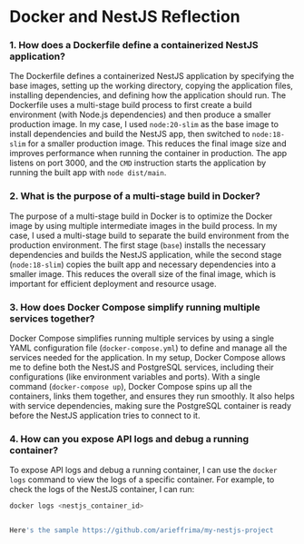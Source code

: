 # Docker and NestJS Reflection

### 1. How does a Dockerfile define a containerized NestJS application?

The Dockerfile defines a containerized NestJS application by specifying the base images, setting up the working directory, copying the application files, installing dependencies, and defining how the application should run. The Dockerfile uses a multi-stage build process to first create a build environment (with Node.js dependencies) and then produce a smaller production image. In my case, I used `node:20-slim` as the base image to install dependencies and build the NestJS app, then switched to `node:18-slim` for a smaller production image. This reduces the final image size and improves performance when running the container in production. The app listens on port 3000, and the `CMD` instruction starts the application by running the built app with `node dist/main`.

### 2. What is the purpose of a multi-stage build in Docker?

The purpose of a multi-stage build in Docker is to optimize the Docker image by using multiple intermediate images in the build process. In my case, I used a multi-stage build to separate the build environment from the production environment. The first stage (`base`) installs the necessary dependencies and builds the NestJS application, while the second stage (`node:18-slim`) copies the built app and necessary dependencies into a smaller image. This reduces the overall size of the final image, which is important for efficient deployment and resource usage.

### 3. How does Docker Compose simplify running multiple services together?

Docker Compose simplifies running multiple services by using a single YAML configuration file (`docker-compose.yml`) to define and manage all the services needed for the application. In my setup, Docker Compose allows me to define both the NestJS and PostgreSQL services, including their configurations (like environment variables and ports). With a single command (`docker-compose up`), Docker Compose spins up all the containers, links them together, and ensures they run smoothly. It also helps with service dependencies, making sure the PostgreSQL container is ready before the NestJS application tries to connect to it.

### 4. How can you expose API logs and debug a running container?

To expose API logs and debug a running container, I can use the `docker logs` command to view the logs of a specific container. For example, to check the logs of the NestJS container, I can run:

```bash
docker logs <nestjs_container_id>


Here's the sample https://github.com/arieffrima/my-nestjs-project
